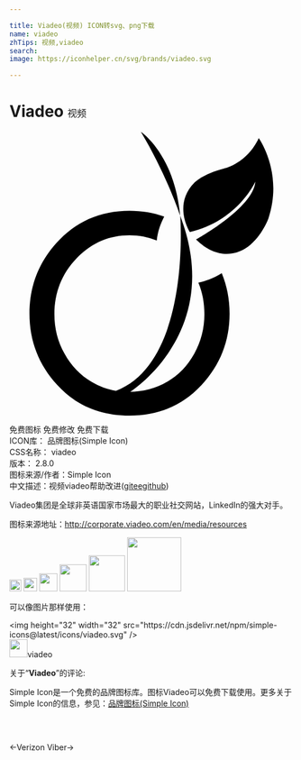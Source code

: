 ```yaml
---

title: Viadeo(视频) ICON转svg、png下载
name: viadeo
zhTips: 视频,viadeo
search: 
image: https://iconhelper.cn/svg/brands/viadeo.svg

---
```


# Viadeo  <small style="font-size: 60%;font-weight: 100">视频</small>

<div id="svg" class="svg-wrap">
<svg role="img" viewBox="0 0 24 24" xmlns="http://www.w3.org/2000/svg"><title>Viadeo icon</title><path d="M10.106 21.987h.029c1.158 0 2.221-.281 3.188-.841.968-.56 1.734-1.354 2.304-2.385.567-1.027.853-2.137.853-3.33 0-.964-.166-1.855-.51-2.67.57-.119 1.26-.354 1.979-.799.435 1.053.66 2.194.66 3.426 0 2.295-.78 4.305-2.37 6.03C14.647 23.13 12.622 24 10.147 24c-2.49 0-4.522-.859-6.1-2.581-1.576-1.72-2.355-3.731-2.355-6.029 0-2.283.746-4.26 2.24-5.935 1.635-1.846 3.711-2.77 6.215-2.77 1.057 0 2.034.165 2.936.492-.292.572-.558 1.274-.629 2.029-.717-.3-1.486-.45-2.311-.45-1.737 0-3.229.652-4.475 1.955C4.424 12.016 3.8 13.592 3.8 15.437c0 1.2.285 2.31.855 3.329.566 1.036 1.334 1.83 2.301 2.387.645.375 1.327.63 2.051.75 6.207-2.4 5.477-14.16 5.431-14.806l.053.165c3.646 9.734-4.301 14.744-4.301 14.744h-.075l-.009-.019zM21.078.544c-1.016 2.157-2.896 2.558-2.896 2.558-1.878.477-2.534 1.201-2.534 1.201-1.879 1.889-.4 4.182-.4 4.182 4.059-.924 5.541-4.258 5.541-4.258-.181 2.24-5.011 4.887-5.011 4.887 1.599 1.563 3.124 1.375 4.132.774 1.336-.795 1.978-2.535 1.978-2.535 1.294-3.871-.81-6.81-.81-6.809zM11.103 0c1.994 3.354 3.08 6.365 3.324 7.08v-.029C13.935 1.883 11.097 0 11.097 0h.006z"/></svg>
</div>
<detail full-name='viadeo'></detail>

<div class="detail-page">
<p>
<span><span class="badge-success badge">免费图标</span> <span class="badge-success badge">免费修改</span>  <span class="badge-success badge">免费下载</span> </span>
<br/>
<span>
ICON库：
<span class="badge-secondary badge">品牌图标(Simple Icon)</span> 
</span>
<br/>
<span>
CSS名称：
<span class="badge-secondary badge">viadeo</span> 
</span>

<br/>
<span>
版本：
<span class="badge-secondary badge">2.8.0</span> 
</span>
<br/>
<span>图标来源/作者：<span class="badge-light badge">Simple Icon</span></span> 
<br/>
<span class="zh-detail">中文描述：<span class="badge-primary badge">视频</span><span class="badge-primary badge">viadeo</span><span class="help-link"><span>帮助改进</span>(<a href="https://gitee.com/liuwave/icon-helper/edit/master/json/brands/viadeo.json" target="_blank" rel="noopener noreferrer">gitee</a><a href="https://github.com/liuwave/icon-helper/edit/master/json/brands/viadeo.json" target="_blank" rel="noopener noreferrer">github</a></span>)</span><br/>
</p>
</div><div class="description description alert alert-light"><p>Viadeo集团是全球非英语国家市场最大的职业社交网站，LinkedIn的强大对手。</p><p>图标来源地址：<a href="http://corporate.viadeo.com/en/media/resources" target="_blank" rel="noopener noreferrer">http://corporate.viadeo.com/en/media/resources</a></p></div>
<div class="alert alert-dark">
<img height="21" width="21" src="https://cdn.jsdelivr.net/npm/simple-icons@latest/icons/viadeo.svg" />
<img height="24" width="24" src="https://cdn.jsdelivr.net/npm/simple-icons@latest/icons/viadeo.svg" />
<img height="32" width="32" src="https://cdn.jsdelivr.net/npm/simple-icons@latest/icons/viadeo.svg" />
<img height="48" width="48" src="https://cdn.jsdelivr.net/npm/simple-icons@latest/icons/viadeo.svg" />
<img height="64" width="64" src="https://cdn.jsdelivr.net/npm/simple-icons@latest/icons/viadeo.svg" />
<img height="96" width="96" src="https://cdn.jsdelivr.net/npm/simple-icons@latest/icons/viadeo.svg" />

</div>
<div>
  <p>可以像图片那样使用：    
  </p>
  <div class="alert alert-primary" style="font-size: 14px">
    &lt;img height="32" width="32" src="https://cdn.jsdelivr.net/npm/simple-icons@latest/icons/viadeo.svg" /&gt;
    <copy-btn content='<img height="32" width="32" src="https://cdn.jsdelivr.net/npm/simple-icons@latest/icons/viadeo.svg" />'></copy-btn>
  </div>
  <div class="alert alert-secondary">
    <img height="32" width="32" src="https://cdn.jsdelivr.net/npm/simple-icons@latest/icons/viadeo.svg" />viadeo
    <copy-btn content="viadeo" btn-title="复制图标名称"></copy-btn>
  </div>
</div>
<div class="icon-detail__container">
<p>关于“<b>Viadeo</b>”的评论:</p>
</div>
<Vssue title="关于“Viadeo”的评论" />
<div><p>Simple Icon是一个免费的品牌图标库。图标Viadeo可以免费下载使用。更多关于  Simple Icon的信息，参见：<a target="_blank" href="https://iconhelper.cn/brands.html">品牌图标(Simple Icon)</a>
</p></div>


<div style="padding:2rem 0 " class="page-nav"><p class="inner"><span class="prev">←<router-link to="/icon/verizon.html">Verizon</router-link></span> <span class="next"><router-link to="/icon/viber.html">Viber</router-link>→</span></p></div>
